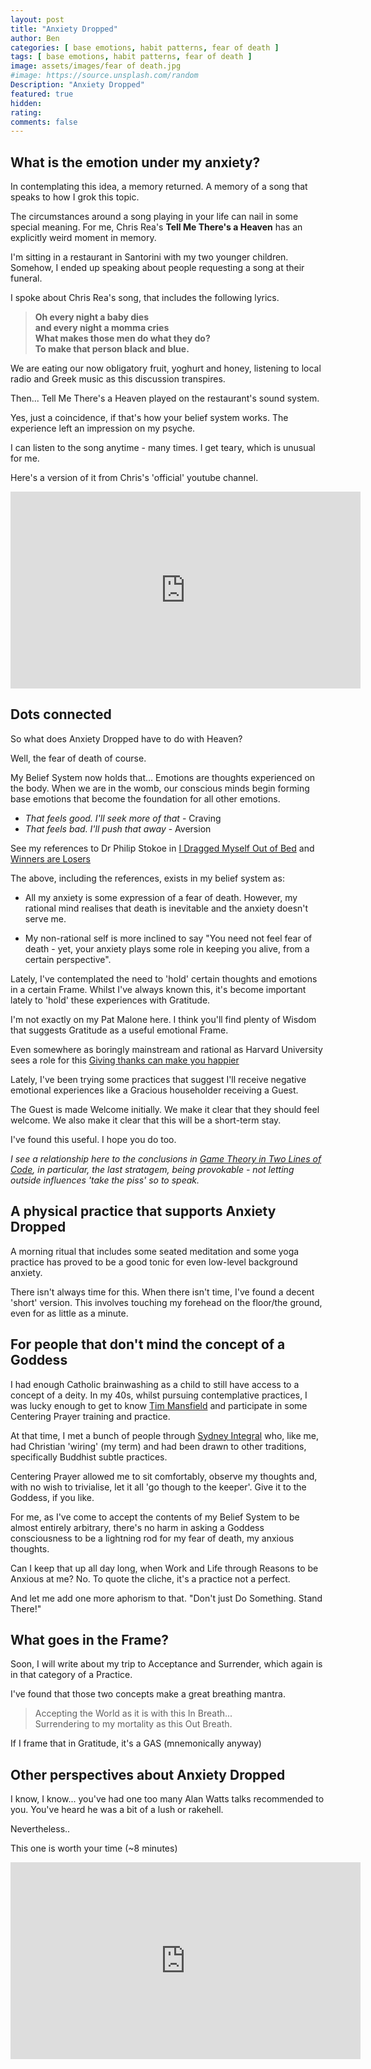 ```yaml
---
layout: post
title: "Anxiety Dropped"
author: Ben
categories: [ base emotions, habit patterns, fear of death ]
tags: [ base emotions, habit patterns, fear of death ]
image: assets/images/fear of death.jpg
#image: https://source.unsplash.com/random
Description: "Anxiety Dropped"
featured: true
hidden:
rating:
comments: false 
---
```

## What is the emotion under my anxiety?

In contemplating this idea, a memory returned. A memory of a song that speaks to how I grok this topic.

The circumstances around a song playing in your life can nail in some special meaning. For me, Chris Rea's **Tell Me There's a Heaven** has an explicitly weird moment in memory.

I'm sitting in a restaurant in Santorini with my two younger children. Somehow, I ended up speaking about people requesting a song at their funeral.

I spoke about Chris Rea's song, that includes the following lyrics.

>  **Oh every night a baby dies**  
>  **and every night a momma cries**  
>  **What makes those men do what they do?**  
>  **To make that person black and blue.**  

We are eating our now obligatory fruit, yoghurt and honey, listening to local radio and Greek music as this discussion transpires.

Then... Tell Me There's a Heaven played on the restaurant's sound system.

Yes, just a coincidence, if that's how your belief system works. The experience left an impression on my psyche.

I can listen to the song anytime - many times. I get teary, which is unusual for me.

Here's a version of it from Chris's 'official' youtube channel.

<iframe width="560" height="315" src="https://www.youtube.com/embed/TRcIehOQpiA" title="YouTube video player" frameborder="0" allow="accelerometer; autoplay; clipboard-write; encrypted-media; gyroscope; picture-in-picture" allowfullscreen></iframe>

<br>

## Dots connected

So what does Anxiety Dropped have to do with Heaven?

Well, the fear of death of course. 

My Belief System now holds that... Emotions are thoughts experienced on the body. When we are in the womb, our conscious minds begin forming base emotions that become the foundation for all other emotions.

- *That feels good. I'll seek more of that* - Craving
- *That feels bad. I'll push that away* - Aversion

See my references to Dr Philip Stokoe in [I Dragged Myself Out of Bed](https://www.benburke.org/i-dragged-myself-out-of-bed/) and [Winners are Losers](https://www.benburke.org/winners-are-losers/)

The above, including the references, exists in my belief system as:

- All my anxiety is some expression of a fear of death. However, my rational mind realises that death is inevitable and the anxiety doesn't serve me.

- My non-rational self is more inclined to say "You need not feel fear of death - yet, your anxiety plays some role in keeping you alive, from a certain perspective".

Lately, I've contemplated the need to 'hold' certain thoughts and emotions in a certain Frame. Whilst I've always known this, it's become important lately to 'hold' these experiences with Gratitude.

I'm not exactly on my Pat Malone here. I think you'll find plenty of Wisdom that suggests Gratitude as a useful emotional Frame.

Even somewhere as boringly mainstream and rational as Harvard University sees a role for this [Giving thanks can make you happier](https://www.health.harvard.edu/healthbeat/giving-thanks-can-make-you-happier)


Lately, I've been trying some practices that suggest I'll receive negative emotional experiences like a Gracious householder receiving a Guest. 

The Guest is made Welcome initially. We make it clear that they should feel welcome. We also make it clear that this will be a short-term stay.

I've found this useful. I hope you do too.

*I see a relationship here to the conclusions in [Game Theory in Two Lines of Code](http://www.benburke.org/game-theory-in-two-lines-of-code/), in particular, the last stratagem, being provokable - not letting outside influences 'take the piss' so to speak.*


## A physical practice that supports Anxiety Dropped

A morning ritual that includes some seated meditation and some yoga practice has proved to be a good tonic for even low-level background anxiety.

There isn't always time for this. When there isn't time, I've found a decent 'short' version. This involves touching my forehead on the floor/the ground, even for as little as a minute.

## For people that don't mind the concept of a Goddess

I had enough Catholic brainwashing as a child to still have access to a concept of a deity. In my 40s, whilst pursuing contemplative practices, I was lucky enough to get to know [Tim Mansfield](https://www.johannite.org/the-bishop-of-new-south-wales/) and participate in some Centering Prayer training and practice.


At that time, I met a bunch of people through [Sydney Integral](https://www.facebook.com/groups/4792568705/) who, like me, had Christian 'wiring' (my term) and had been drawn to other traditions, specifically Buddhist subtle practices. 

Centering Prayer allowed me to sit comfortably, observe my thoughts and, with no wish to trivialise, let it all 'go though to the keeper'. Give it to the Goddess, if you like.

For me, as I've come to accept the contents of my Belief System to be almost entirely arbitrary, there's no harm in asking a Goddess consciousness to be a lightning rod for my fear of death, my anxious thoughts.

Can I keep that up all day long, when Work and Life through Reasons to be Anxious at me? No. To quote the cliche, it's a practice not a perfect.

And let me add one more aphorism to that. "Don't just Do Something. Stand There!"

## What goes in the Frame?

Soon, I will write about my trip to Acceptance and Surrender, which again is in that category of a Practice. 

I've found that those two concepts make a great breathing mantra. 

> Accepting the World as it is with this In Breath...  
> Surrendering to my mortality as this Out Breath.

If I frame that in Gratitude, it's a GAS (mnemonically anyway)

## Other perspectives about Anxiety Dropped

I know, I know... you've had one too many Alan Watts talks recommended to you. You've heard he was a bit of a lush or rakehell. 

Nevertheless..

This one is worth your time (~8 minutes)

<iframe width="560" height="315" src="https://www.youtube.com/embed/uAanE1fl6-Y" title="YouTube video player" frameborder="0" allow="accelerometer; autoplay; clipboard-write; encrypted-media; gyroscope; picture-in-picture" allowfullscreen></iframe>
